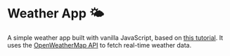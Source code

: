 # Weather App 🌤️

A simple weather app built with vanilla JavaScript, based on [this tutorial](https://webdesign.tutsplus.com/build-a-simple-weather-app-with-vanilla-javascript--cms-33893t).
It uses the [OpenWeatherMap API](https://home.openweathermap.org/) to fetch real-time weather data.
